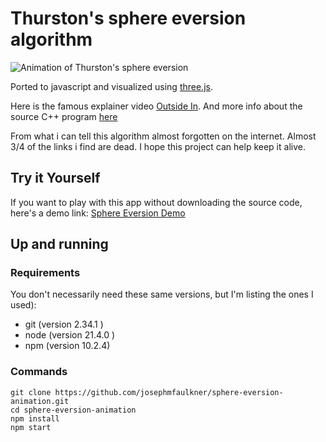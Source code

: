 
# Thurston's sphere eversion algorithm

![Animation of Thurston's sphere eversion](thurstons-sphere-eversion.gif)


Ported to javascript and visualized using [three.js](https://threejs.org/).

Here is the famous explainer video [Outside In](https://www.youtube.com/watch?v=wO61D9x6lNY). And more info about the source C++ program [here](https://profs.etsmtl.ca/mmcguffin/eversion/)

From what i can tell this algorithm almost forgotten on the internet. Almost 3/4 of the links i find are dead. I hope this project can help keep it alive.


## Try it Yourself

If you want to play with this app without downloading the source code, here's a demo link:  [Sphere Eversion Demo](https://josephmfaulkner.github.io/sphere-eversion-animation/)

## Up and running

### Requirements
You don't necessarily need these same versions, but I'm listing the ones I used): 
- git (version 2.34.1
)
- node (version 21.4.0
)
- npm (version 10.2.4)

### Commands

```
git clone https://github.com/josephmfaulkner/sphere-eversion-animation.git
cd sphere-eversion-animation
npm install
npm start
```